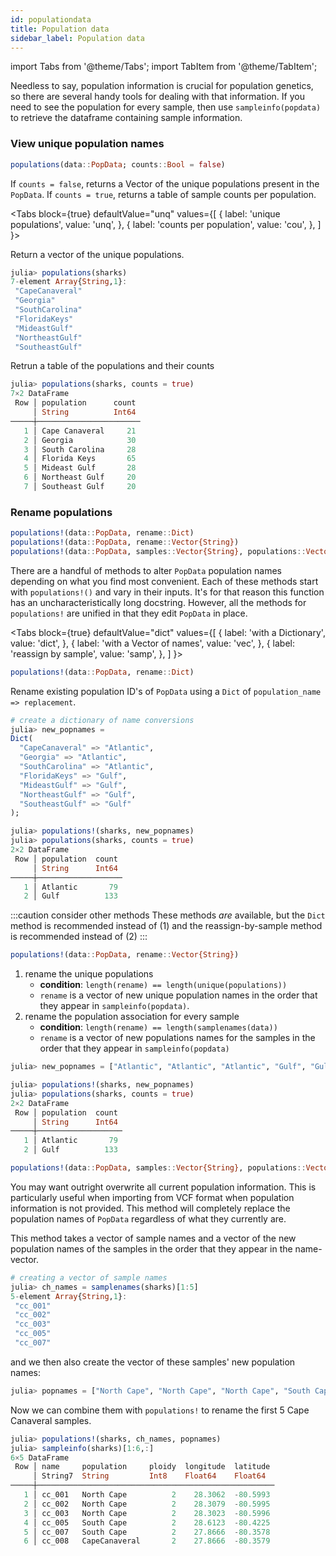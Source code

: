 ```yaml
---
id: populationdata
title: Population data
sidebar_label: Population data
---
```

import Tabs from '@theme/Tabs';
import TabItem from '@theme/TabItem';

Needless to say, population information is crucial for population genetics, so there are several handy tools for dealing with that information.
If you need to see the population for every sample, then use `sampleinfo(popdata)` to retrieve the dataframe containing sample information.

### View unique population names

```julia
populations(data::PopData; counts::Bool = false)
```
If `counts = false`, returns a Vector of the unique populations present in the `PopData`. If `counts = true`, returns a
table of sample counts per population.

<Tabs
  block={true}
  defaultValue="unq"
  values={[
    { label: 'unique populations', value: 'unq', },
    { label: 'counts per population', value: 'cou', },
  ]
}>
<TabItem value="unq">

Return a vector of the unique populations. 

``` julia
julia> populations(sharks)
7-element Array{String,1}:
 "CapeCanaveral"
 "Georgia"
 "SouthCarolina"
 "FloridaKeys"
 "MideastGulf"
 "NortheastGulf"
 "SoutheastGulf"
```

</TabItem>
<TabItem value="cou">

Retrun a table of the populations and their counts

``` julia
julia> populations(sharks, counts = true)
7×2 DataFrame
 Row │ population      count 
     │ String          Int64 
─────┼───────────────────────
   1 │ Cape Canaveral     21
   2 │ Georgia            30
   3 │ South Carolina     28
   4 │ Florida Keys       65
   5 │ Mideast Gulf       28
   6 │ Northeast Gulf     20
   7 │ Southeast Gulf     20
```

</TabItem>
</Tabs>



### Rename populations
```julia
populations!(data::PopData, rename::Dict)
populations!(data::PopData, rename::Vector{String})
populations!(data::PopData, samples::Vector{String}, populations::Vector{String})
```

There are a handful of methods to alter `PopData` population names depending on what you find most convenient. Each of these methods start with `populations!()` and vary in their inputs. It's for that reason this function has an uncharacteristically long docstring. However, all the methods for `populations!` are unified in that they edit `PopData` in place.

<Tabs
  block={true}
  defaultValue="dict"
  values={[
    { label: 'with a Dictionary', value: 'dict', },
    { label: 'with a Vector of names', value: 'vec', },
	{ label: 'reassign by sample', value: 'samp', },
  ]
}>
<TabItem value="dict">

```julia
populations!(data::PopData, rename::Dict)
```

Rename existing population ID's of `PopData` using a `Dict` of
`population_name => replacement`.

``` julia
# create a dictionary of name conversions
julia> new_popnames = 
Dict(
  "CapeCanaveral" => "Atlantic",
  "Georgia" => "Atlantic",
  "SouthCarolina" => "Atlantic",
  "FloridaKeys" => "Gulf",
  "MideastGulf" => "Gulf",
  "NortheastGulf" => "Gulf",
  "SoutheastGulf" => "Gulf"
);	

julia> populations!(sharks, new_popnames)
julia> populations(sharks, counts = true)
2×2 DataFrame
 Row │ population  count 
     │ String      Int64 
─────┼───────────────────
   1 │ Atlantic       79
   2 │ Gulf          133
```

</TabItem>
<TabItem value="vec">

:::caution consider other methods
These methods _are_ available, but the `Dict` method is recommended instead of (1) and the reassign-by-sample method is recommended
instead of (2)
:::

```julia
populations!(data::PopData, rename::Vector{String})
```

1. rename the unique populations
    - **condition**: `length(rename) == length(unique(populations))`
    - `rename` is a vector of new unique population names in the order that they appear in `sampleinfo(popdata)`.
2. rename the population association for every sample
    - **condition**: `length(rename) == length(samplenames(data))`
    - `rename` is a vector of new populations names for the samples in the order that they appear in `sampleinfo(popdata)`

```julia
julia> new_popnames = ["Atlantic", "Atlantic", "Atlantic", "Gulf", "Gulf", "Gulf", "Gulf"] ;

julia> populations!(sharks, new_popnames)
julia> populations(sharks, counts = true)
2×2 DataFrame
 Row │ population  count 
     │ String      Int64 
─────┼───────────────────
   1 │ Atlantic       79
   2 │ Gulf          133
```

</TabItem>
<TabItem value="samp">

```julia
populations!(data::PopData, samples::Vector{String}, populations::Vector{String})
```

You may want outright overwrite all current population information. This is particularly useful when importing from VCF format when population information is not provided. This method will completely replace the population names of `PopData` regardless of what they currently are. 

This method takes a vector of sample names and a vector of the new population names of the samples in the order that they appear in the name-vector.

```julia
# creating a vector of sample names
julia> ch_names = samplenames(sharks)[1:5]
5-element Array{String,1}:
 "cc_001"
 "cc_002"
 "cc_003"
 "cc_005"
 "cc_007"
```

and we then also create the vector of these samples' new population names:

```julia
julia> popnames = ["North Cape", "North Cape", "North Cape", "South Cape", "South Cape"] ;
```

Now we can combine them with `populations!` to rename the first 5 Cape Canaveral samples.

```julia
julia> populations!(sharks, ch_names, popnames)
julia> sampleinfo(sharks)[1:6,:]
6×5 DataFrame
 Row │ name     population     ploidy  longitude  latitude 
     │ String7  String         Int8    Float64    Float64  
─────┼─────────────────────────────────────────────────────
   1 │ cc_001   North Cape          2    28.3062  -80.5993
   2 │ cc_002   North Cape          2    28.3079  -80.5995
   3 │ cc_003   North Cape          2    28.3023  -80.5996
   4 │ cc_005   South Cape          2    28.6123  -80.4225
   5 │ cc_007   South Cape          2    27.8666  -80.3578
   6 │ cc_008   CapeCanaveral       2    27.8666  -80.3579
```

</TabItem>
</Tabs>
